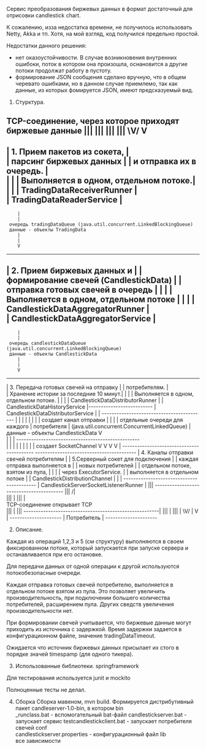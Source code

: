 Сервис преобразования биржевых данных в формат достаточный для отрисовки candlestick chart.
  
К сожалению, изза недостатка времени, не получилось использовать Netty, Akka и тп.
Хотя, на мой взгляд, код получился предельно простой.

Недостатки данного решения:
- нет оказоустойчивости. В случае возникновения внутренних ошибоки, поток в котором она произошла, оснановится а другие потоки продолжат работу в пустоту.
- формирование JSON сообщения сделано вручную, что в общем черевато ошибками, но в данном случае приемлемо, так как данные, из которых фомируется JSON, имеют предсказуемый вид.


1. Стурктура.

  TCP-соединение, через 
  которое приходят
  биржевые данные
       |||
       |||
       |||
       |||
       \V/ 
        V
-----------------------------------------
| 1. Прием пакетов из сокета,           |    
| парсинг биржевых данных               |
| и отправка их в очередь.              |   
|                                       | 
| Выполняется в одном, отдельном потоке.|
|                                       | 
| TradingDataReceiverRunner             |   
| TradingDataReaderService              |
-----------------------------------------
        |
        |
     очередь tradingDataQueue (java.util.concurrent.LinkedBlockingQueue)
     данные - объекты TradingData   
        |
        |
        V
----------------------------------------
| 2. Прием биржевых данных и            | 
| формирование свечей (CandlestickData) | 
| отправка готовых свечей в очередь     |
|                                       | 
| Выполняется в одном, отдельном потоке |
|                                       | 
| CandlestickDataAggregatorRunner       |  
| CandlestickDataAggregatorService      | 
----------------------------------------
        |
        |
     очередь candlestickDataQueue (java.util.concurrent.LinkedBlockingQueue)
     данные - объекты CandlestickData   
        |
        |
        V
------------------------------------------
| 3. Передача готовых свечей на отправку | 
| потребителям.                          |        
| Хранение истории за последние 10 минут.|
|                                        | 
| Выполняется в одном, отдельном потоке. |
|                                        | 
| CandlestickDataDistributorRunner       |
| CandlestickDataHistoryService          |--------------------------
| CandlestickDataDistributorService      |                         | 
------------------------------------------                         | 
           |    |    |                                             |
           |    |    |                                  создает канал отправки 
           |    |    |                                             |
  отдельные очереди для каждого                                    |
  потребителя                                                      |
  (java.util.concurrent.ConcurrentLinkedQueue)                     |                            
  данные - объекты CandlestickData                                 V                     
           |    |    |                  --------------------------------------------------                                            
           |    |    |                  |                                                |
           |    |    |                  |                                       создает SocketChannel
           V    V    V                  V                                                | 
    ------------------------------------------                      -----------------------------------------
    | 4. Каналы отправки свечей потребителям |                      | 5.Серверный сокет для подключения     |
    | каждая отправка выполняется в          |                      | новых потребителей                    |
    | отдельном потоке, взятом из пула,      |                      |                                       |
    | через ExecutorService.                 |                      |  выполняется в отдельном потоке       |
    | CandlestickDistributionChannel         |                      |                                       |
    ------------------------------------------                      | CandlestickServerSocketListenerRunner |
                       |||                                          -----------------------------------------
                       |||                                                              /|\
                       |||                                                               |
                       |||                                                               |  
                  TCP-соединение                                                  открывает TCP  
                       |||                                                               |
                       |||        -------------------------------------------------------|
                       |||        |
                       |||        |
                       \V/        |
                        V         |
                  ---------------------
                  |    Потребитель    |
                  ---------------------
               

2. Описание.
   
Каждая из операций 1,2,3 и 5 (см структуру) выполняются в своем фиксированном потоке, который запускается при запуске сервера 
и останавливается при его остановке. 

Для передачи данных от одной операции к другой используются потокобезопасные очереди.

Каждая отправка готовых свечей потребителю, выполняется в отдельном потоке взятом из пула. Это позволяет увеличить производительность, при подключении большего количества потребителей, расширением пула. Других сведств увеличения производительности нет.

При формировании свечей учитывается, что биржевые данные могут приходить из источника с задержкой. Время задержки задается в конфигурационном файле, значение  tradingDataTimeout.

Ожидается что источник биржевых данных присылает их стого в порядке значей timespamp (для одного тикера).

3. Использованные библиотеки.
springframework

Для тестирования используется junit и mockito 

Полноценные тесты не делал.

4. Сборка 
Сборка мавеном, mvn build.
Формируется дистрибутивный пакет candleserver-1.0-bin, в котором
 bin\
   _runclass.bat - вспомогательный bat-файл
   candlestickserver.bat - запускает сервис
   testcandlestickclient.bat - запускает потребителя свечей
 conf\
   candlestickserver.properties - конфигурационный файл
 lib\
   все зависимости
   

